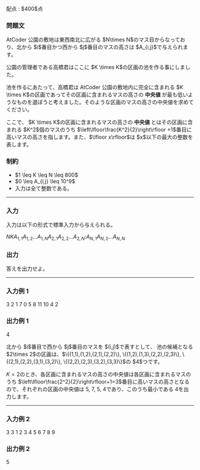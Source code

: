
<div>

<span>

<span>

<p>
配点 : $400$点
</p>

<div>

<section>

### **問題文**

<p>
AtCoder 公園の敷地は東西南北に広がる $N\times N$のマス目からなっており、北から $i$番目かつ西から $j$番目のマスの高さは $A_{i,j}$で与えられます。
</p>

<p>
公園の管理者である高橋君はここに $K \times K$の区画の池を作る事にしました。
</p>

<p>
池を作るにあたって、高橋君は AtCoder 公園の敷地内に完全に含まれる $K \times K$の区画であってその区画に含まれるマスの高さの
<strong>
中央値
</strong>
が最も低いようなものを選ぼうと考えました。そのような区画のマスの高さの中央値を求めてください。
</p>

<p>
ここで、 $K \times K$の区画に含まれるマスの高さの
<strong>
中央値
</strong>
とはその区画に含まれる $K^2$個のマスのうち $\left\lfloor\frac{K^2}{2}\right\rfloor +1$番目に高いマスの高さを指します。また、$\lfloor x\rfloor$は $x$以下の最大の整数を表します。
</p>

</section>

</div>

<div>

<section>

### **制約**

<ul>

<li>
$1 \leq K \leq N \leq 800$
</li>

<li>
$0 \leq A_{i,j} \leq 10^9$
</li>

<li>
入力は全て整数である。
</li>

</ul>

</section>

</div>

---

<div>

<div>

<section>

### **入力**

<p>
入力は以下の形式で標準入力から与えられる。
</p>

<div>

$N$$K$$A_{1,1}$$A_{1,2}$$\ldots$$A_{1,N}$$A_{2,1}$$A_{2,2}$$\ldots$$A_{2,N}$$:$$A_{N,1}$$A_{N,2}$$\ldots$$A_{N,N}$
</div>

</section>

</div>

<div>

<section>

### **出力**

<p>
答えを出力せよ。
</p>

</section>

</div>

</div>

---

<div>

<section>

### **入力例 1**

<div>

3 2
1 7 0
5 8 11
10 4 2

</div>

</section>

</div>

<div>

<section>

### **出力例 1**

<div>

4

</div>

<p>
北から $i$番目で西から $j$番目のマスを $(i,j)$で表すとして、
池の候補となる $2\times 2$の区画は、$\{(1,1),(1,2),(2,1),(2,2)\}, \{(1,2),(1,3),(2,2),(2,3)\}, \{(2,1),(2,2),(3,1),(3,2)\}, \{(2,2),(2,3),(3,2),(3,3)\}$の $4$つです。

$K=2$のとき、各区画に含まれるマスの高さの中央値は各区画に含まれるマスのうち $\left\lfloor\frac{2^2}{2}\right\rfloor+1=3$番目に高いマスの高さとなるので、それぞれの区画の中央値は $5$, $7$, $5$, $4$であり、このうち最小である $4$を出力します。
</p>

</section>

</div>

---

<div>

<section>

### **入力例 2**

<div>

3 3
1 2 3
4 5 6
7 8 9

</div>

</section>

</div>

<div>

<section>

### **出力例 2**

<div>

5

</div>

</section>

</div>

</span>

</span>

</div>
